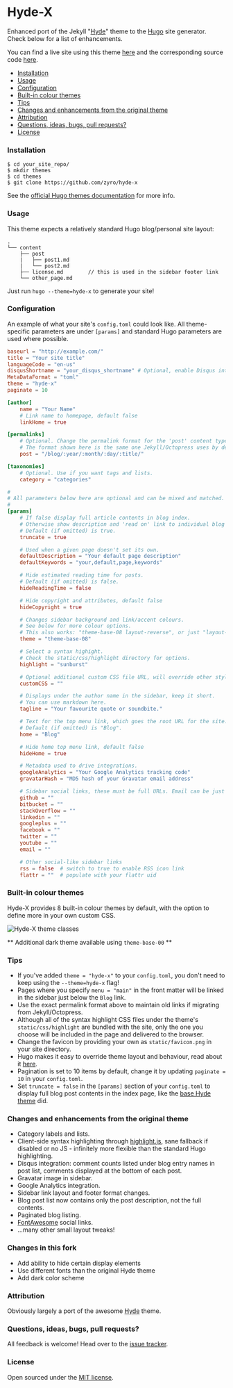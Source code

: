 Hyde-X
======

Enhanced port of the Jekyll "[Hyde](https://github.com/poole/hyde)" theme to the [Hugo](http://gohugo.io) site generator. Check below for a list of enhancements.

You can find a live site using this theme [here](http://andreimihu.com) and the corresponding source code [here](https://github.com/zyro/andreimihu.com).

* [Installation](#installation)
* [Usage](#usage)
* [Configuration](#configuration)
* [Built-in colour themes](#built-in-colour-themes)
* [Tips](#tips)
* [Changes and enhancements from the original theme](#changes-and-enhancements-from-the-original-theme)
* [Attribution](#attribution)
* [Questions, ideas, bugs, pull requests?](#questions-ideas-bugs-pull-requests)
* [License](#license)

### Installation

```
$ cd your_site_repo/
$ mkdir themes
$ cd themes
$ git clone https://github.com/zyro/hyde-x
```

See the [official Hugo themes documentation](http://gohugo.io/themes/installing) for more info.

### Usage

This theme expects a relatively standard Hugo blog/personal site layout:
```
.
└── content
    ├── post
    |   ├── post1.md
    |   └── post2.md
    ├── license.md        // this is used in the sidebar footer link
    └── other_page.md
```

Just run `hugo --theme=hyde-x` to generate your site!

### Configuration

An example of what your site's `config.toml` could look like. All theme-specific parameters are under `[params]` and standard Hugo parameters are used where possible.

``` toml
baseurl = "http://example.com/"
title = "Your site title"
languageCode = "en-us"
disqusShortname = "your_disqus_shortname" # Optional, enable Disqus integration
MetaDataFormat = "toml"
theme = "hyde-x"
paginate = 10

[author]
    name = "Your Name"
    # Link name to homepage, default false
    linkHome = true

[permalinks]
    # Optional. Change the permalink format for the 'post' content type.
    # The format shown here is the same one Jekyll/Octopress uses by default.
    post = "/blog/:year/:month/:day/:title/"

[taxonomies]
    # Optional. Use if you want tags and lists.
    category = "categories"

#
# All parameters below here are optional and can be mixed and matched.
#
[params]
    # If false display full article contents in blog index.
    # Otherwise show description and 'read on' link to individual blog post page.
    # Default (if omitted) is true.
    truncate = true

    # Used when a given page doesn't set its own.
    defaultDescription = "Your default page description"
    defaultKeywords = "your,default,page,keywords"

    # Hide estimated reading time for posts.
    # Default (if omitted) is false.
    hideReadingTime = false

    # Hide copyright and attributes, default false
    hideCopyright = true

    # Changes sidebar background and link/accent colours.
    # See below for more colour options.
    # This also works: "theme-base-08 layout-reverse", or just "layout-reverse".
    theme = "theme-base-08"

    # Select a syntax highight.
    # Check the static/css/highlight directory for options.
    highlight = "sunburst"

    # Optional additional custom CSS file URL, will override other styles.
    customCSS = ""

    # Displays under the author name in the sidebar, keep it short.
    # You can use markdown here.
    tagline = "Your favourite quote or soundbite."

    # Text for the top menu link, which goes the root URL for the site.
    # Default (if omitted) is "Blog".
    home = "Blog"

    # Hide home top menu link, default false
    hideHome = true

    # Metadata used to drive integrations.
    googleAnalytics = "Your Google Analytics tracking code"
    gravatarHash = "MD5 hash of your Gravatar email address"

    # Sidebar social links, these must be full URLs. Email can be just address.
    github = ""
    bitbucket = ""
    stackOverflow = ""
    linkedin = ""
    googleplus = ""
    facebook = ""
    twitter = ""
    youtube = ""
    email = ""

    # Other social-like sidebar links
    rss = false  # switch to true to enable RSS icon link
    flattr = ""  # populate with your flattr uid
```

### Built-in colour themes

Hyde-X provides 8 built-in colour themes by default, with the option to define more in your own custom CSS.

![Hyde-X theme classes](https://github.com/zyro/hyde-x/blob/master/images/theme-colours.png)

** Additional dark theme available using `theme-base-00` **

### Tips

* If you've added `theme = "hyde-x"` to your `config.toml`, you don't need to keep using the `--theme=hyde-x` flag!
* Pages where you specify `menu = "main"` in the front matter will be linked in the sidebar just below the `Blog` link.
* Use the exact permalink format above to maintain old links if migrating from Jekyll/Octopress.
* Although all of the syntax highlight CSS files under the theme's `static/css/highlight` are bundled with the site, only the one you choose will be included in the page and delivered to the browser.
* Change the favicon by providing your own as `static/favicon.png` in your site directory.
* Hugo makes it easy to override theme layout and behaviour, read about it [here](http://gohugo.io/themes/customizing).
* Pagination is set to 10 items by default, change it by updating `paginate = 10` in your `config.toml`.
* Set `truncate = false` in the `[params]` section of your `config.toml` to display full blog post contents in the index page, like the [base Hyde theme](https://github.com/poole/hyde) did.

### Changes and enhancements from the original theme

* Category labels and lists.
* Client-side syntax highlighting through [highlight.js](https://highlightjs.org/), sane fallback if disabled or no JS - infinitely more flexible than the standard Hugo highlighting.
* Disqus integration: comment counts listed under blog entry names in post list, comments displayed at the bottom of each post.
* Gravatar image in sidebar.
* Google Analytics integration.
* Sidebar link layout and footer format changes.
* Blog post list now contains only the post description, not the full contents.
* Paginated blog listing.
* [FontAwesome](http://fortawesome.github.io/Font-Awesome) social links.
* ...many other small layout tweaks!

### Changes in this fork

* Add ability to hide certain display elements
* Use different fonts than the original Hyde theme
* Add dark color scheme

### Attribution

Obviously largely a port of the awesome [Hyde](https://github.com/poole/hyde) theme.

### Questions, ideas, bugs, pull requests?

All feedback is welcome! Head over to the [issue tracker](https://github.com/zyro/hyde-x/issues).

### License

Open sourced under the [MIT license](https://github.com/zyro/hyde-x/blob/master/LICENSE).
